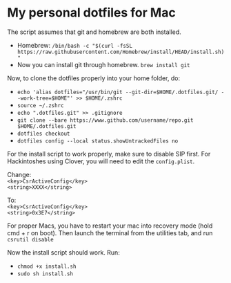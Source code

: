 # My personal dotfiles for Mac

The script assumes that git and homebrew are both installed.  

  * Homebrew: `/bin/bash -c "$(curl -fsSL https://raw.githubusercontent.com/Homebrew/install/HEAD/install.sh)"`
  * Now you can install git through homebrew. `brew install git`

Now, to clone the dotfiles properly into your home folder, do:
  * `echo 'alias dotfiles="/usr/bin/git --git-dir=$HOME/.dotfiles.git/ --work-tree=$HOME"' >> $HOME/.zshrc`
  * `source ~/.zshrc`
  * `echo ".dotfiles.git" >> .gitignore`
  * `git clone --bare https://www.github.com/username/repo.git $HOME/.dotfiles.git`
  * `dotfiles checkout`
  * `dotfiles config --local status.showUntrackedFiles no`

For the install script to work properly, make sure to disable SIP first. For Hackintoshes using Clover, you will need to edit the `config.plist`.  

Change:  
`<key>CsrActiveConfig</key>`  
`<string>XXXX</string>`

To:  
`<key>CsrActiveConfig</key>`  
`<string>0x3E7</string>`

For proper Macs, you have to restart your mac into recovery mode (hold cmd + r on boot). Then launch the terminal from the utilities tab, and run `csrutil disable`

Now the install script should work. Run:
  * `chmod +x install.sh`
  * `sudo sh install.sh`

